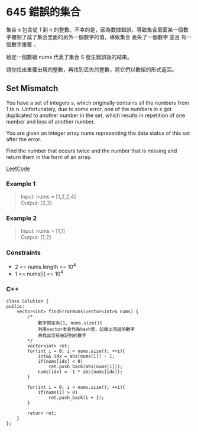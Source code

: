 # 645 錯誤的集合 

集合 s 包含從 1 到 n 的整數。不幸的是，因為數據錯誤，導致集合里面某一個數字覆制了成了集合里面的另外一個數字的值，導致集合 丟失了一個數字 並且 有一個數字重覆 。

給定一個數組 nums 代表了集合 S 發生錯誤後的結果。

請你找出重覆出現的整數，再找到丟失的整數，將它們以數組的形式返回。

##  Set Mismatch

You have a set of integers s, which originally contains all the numbers from 1 to n. Unfortunately, due to some error, one of the numbers in s got duplicated to another number in the set, which results in repetition of one number and loss of another number.

You are given an integer array nums representing the data status of this set after the error.

Find the number that occurs twice and the number that is missing and return them in the form of an array.

[LeetCode](https://leetcode.cn/problems/set-mismatch/)

### Example 1

>Input: nums = [1,2,2,4]  
Output: [2,3]

### Example 2

> Input: nums = [1,1]  
Output: [1,2]


### Constraints

* 2 <= nums.length <= 10<sup>4</sup>
* 1 <= nums[i] <= 10<sup>4</sup>


### C++ 

```
class Solution {
public:
    vector<int> findErrorNums(vector<int>& nums) {
        /*
            數字限定為[1, nums.size()]
            利用vector本身作為hash表，記錄出現過的數字
            再找出沒有被記到的數字
        */
        vector<int> ret;
        for(int i = 0; i < nums.size(); ++i){
            int&& idx = abs(nums[i]) - 1;
            if(nums[idx] < 0)
                ret.push_back(abs(nums[i]));
            nums[idx] = -1 * abs(nums[idx]);
        }

        for(int i = 0; i < nums.size(); ++i){
            if(nums[i] > 0)
                ret.push_back(i + 1);
        }

        return ret;
    }
};
```